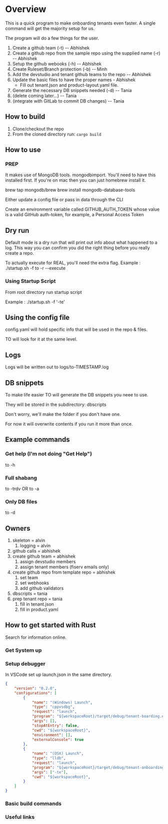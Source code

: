 # Overview

This is a quick program to make onboarding tenants even faster.  A single command will get the majority setup for us.

The program will do a few things for the user.

1. Create a github team (-t) -- Abhishek
2. Create a github repo from the sample repo using the supplied name (-r) -- Abhishek
3. Setup the github webooks (-h) -- Abhishek
4. Create Ruleset/Branch protection (-b) -- Minh
5. Add the devstudio and tenant github teams to the repo -- Abhishek
6. Update the basic files to have the proper names - Abhishek 
   - Fill out tenant.json and product-layout.yaml file. 
7. Generate the necessary DB snippets needed (-d)  -- Tania
8. (delete coming later...) -- Tania
9. (integrate with GitLab to commit DB changes) -- Tania

## How to build

1. Clone/checkout the repo
2. From the cloned directory run: `cargo build`

## How to use

### PREP
It makes use of MongoDB tools. mongodbimport.  You'll need to have this installed first.
If you're on mac then you can just homebrew install it.

brew tap mongodb/brew
brew install mongodb-database-tools

Either update a config file or pass in data through the CLI

Create an environment variable called GITHUB_AUTH_TOKEN whose value is a valid GitHub auth-token, for example, a Personal Access Token

## Dry run

Default mode is a dry run that will print out info about what happened to a log.  This way you can confirm you did the right thing before you really create a repo.

To actually execute for REAL, you'll need the extra flag.
Example :  ./startup.sh -f
to -r --execute

### Using Startup Script

From root directory run startup script

Example :  ./startup.sh -f '-te'

## Using the config file

config.yaml will hold specific info that will be used in the repo & files.

TO will look for it at the same level.

## Logs

Logs will be written out to logs/to-TIMESTAMP.log

## DB snippets

To make life easier TO will generate the DB snippets you neee to use.

They will be stored in the subdirectory: dbscripts

Don't worry, we'll make the folder if you don't have one.

For now it will overwrite contents if you run it more than once.

## Example commands

### Get help (I'm not doing "Get Help")

to -h

### Full shabang

to -trdv  OR to -a

### Only DB files

to -d

## Owners

1. skeleton = alvin
   1. logging = alvin
2. github calls = abhishek
3. create github team = abhishek
   1. assign devstudio members
   2. assign tenant members (fiserv emails only)
4. create github repo from template repo = abhishek
   1. set team
   2. set webhooks
   3. add github validators
5. dbscripts = tania
6. prep tenant repo = tania
   1. fill in tenant.json
   2. fill in product.yaml


## How to get started with Rust

Search for information online.

### Get System up

### Setup debugger

In VSCode set up launch.json in the same directory.

```json
{
    "version": "0.2.0",
    "configurations": [
        {
            "name": "(Windows) Launch",
            "type": "cppvsdbg",
            "request": "launch",
            "program": "${workspaceRoot}/target/debug/tenant-boarding.exe",
            "args": [],
            "stopAtEntry": false,
            "cwd": "${workspaceRoot}",
            "environment": [],
            "externalConsole": true
        },
        {
            "name": "(OSX) Launch",
            "type": "lldb",
            "request": "launch",
            "program": "${workspaceRoot}/target/debug/tenant-onboarding",
            "args": ["-te"],
            "cwd": "${workspaceRoot}",
        }
    ]
}
```

### Basic build commands

### Useful links
